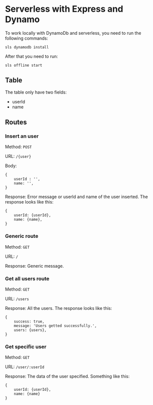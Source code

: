 # Serverless with Express and Dynamo
To work locally with DynamoDb and serverless, you need to run the following commands:
```
sls dynamodb install
```

After that you need to run:
```
sls offline start
```

## Table
The table only have two fields:
- userId
- name

## Routes
### Insert an user
Method: `POST`

URL: `/{user}`

Body: 
```
{
    userId : '',
    name: '',
}
```

Response: Error message or userId and name of the user inserted. The response looks like this:
```
{
    userId: {userId},
    name: {name},
}
```

### Generic route
Method: `GET`

URL: `/`

Response: Generic message.

### Get all users route
Method: `GET`

URL: `/users`

Response: All the users. The response looks like this:
```
{
    success: true,
    message: 'Users getted successfully.',
    users: {users},
}
```

### Get specific user
Method: `GET`

URL: `/user/:userId`

Response: The data of the user specified. Something like this:
```
{
    userId: {userId},
    name: {name}
}
```
